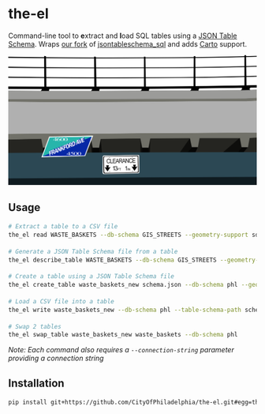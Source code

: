 # the-el
Command-line tool to **e**xtract and **l**oad SQL tables using a
[JSON Table Schema][table schema]. Wraps [our fork][fork] of
[jsontableschema_sql][jsontableschema_sql] and adds [Carto][carto]
support.

![vector art of market-frankford line structure](logo.png)

## Usage
```bash
# Extract a table to a CSV file
the_el read WASTE_BASKETS --db-schema GIS_STREETS --geometry-support sde-char --output-file waste_baskets.csv

# Generate a JSON Table Schema file from a table
the_el describe_table WASTE_BASKETS --db-schema GIS_STREETS --geometry-support sde-char --output-file schema.json

# Create a table using a JSON Table Schema file
the_el create_table waste_baskets_new schema.json --db-schema phl --geometry-support postgis

# Load a CSV file into a table
the_el write waste_baskets_new --db-schema phl --table-schema-path schema.json --geometry-support postgis --input-file waste_baskets.csv --skip-headers

# Swap 2 tables
the_el swap_table waste_baskets_new waste_baskets --db-schema phl
```
_Note: Each command also requires a `--connection-string` parameter providing a
connection string_

## Installation
```bash
pip install git+https://github.com/CityOfPhiladelphia/the-el.git#egg=the_el --process-dependency-links
```

[fork]: https://github.com/frictionlessdata/jsontableschema-sql-py/compare/master...CityOfPhiladelphia:master
[jsontableschema_sql]: https://github.com/frictionlessdata/jsontableschema-sql-py
[table schema]: http://frictionlessdata.io/guides/json-table-schema/
[carto]: https://carto.com
